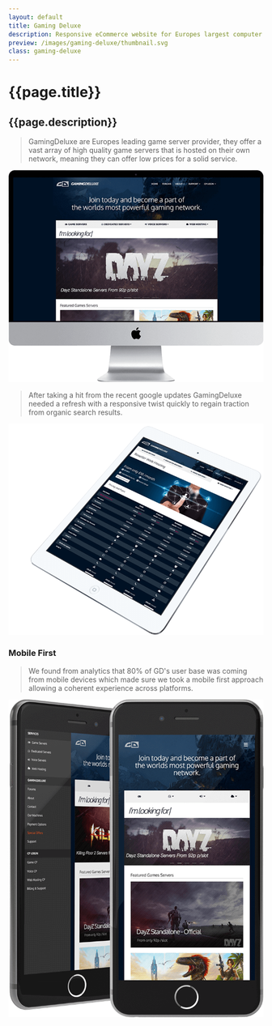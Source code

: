 ```yaml
---
layout: default
title: Gaming Deluxe
description: Responsive eCommerce website for Europes largest computer game server provider.
preview: /images/gaming-deluxe/thumbnail.svg
class: gaming-deluxe
---
```


# {{page.title}}
## {{page.description}}

> GamingDeluxe are Europes leading game server provider,
> they offer a vast array of high quality game servers
> that is hosted on their own network, meaning they can offer
> low prices for a solid service.

![GD Desktop Screenshot](/images/gaming-deluxe/desktop.png)

> After taking a hit from the recent google updates
> GamingDeluxe needed a refresh with a responsive twist quickly
> to regain traction from organic search results.

![GD Tablet Screenshot](/images/gaming-deluxe/tablet.png)

### Mobile First
> We found from analytics that 80% of GD's user base was coming
> from mobile devices which made sure we took a mobile first
> approach allowing a coherent experience across platforms.

![GD Mobile Screenshot](/images/gaming-deluxe/mobile.png)
